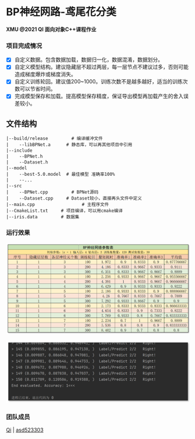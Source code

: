 # BP神经网路-鸢尾花分类

 **XMU @2021 QI 面向对象C++课程作业**

### 项目完成情况

- [x] 自定义数据。包含数据加载，数据归一化，数据混淆，数据划分。
- [x] 自定义模型结构。建议隐藏层不超过两层，每一层节点不建议过多，否则可能造成梯度爆炸或梯度消失。
- [x] 自定义训练轮回。建议值200~1000。训练次数不是越多越好，适当的训练次数可以节省时间。
- [x] 完成模型保存和加载。提高模型保存精度，保证导出模型再加载产生的舍入误差较小。

## 文件结构

```
|--build/release 		 # 编译缓冲文件
|	 --libBPNet.a      # 静态库，可以再其他项目中引用
|--include
|	 --BPNet.h		
|	 --Dataset.h
|--model
|	 --best-5.0.model  # 最佳模型 准确率100%
|	 --...
|--src
|	 --BPNet.cpp   		 # BPNet源码
|	 --Dataset.cpp     # Dataset较小，直接再头文件中定义
|--main.cpp					 # 主程序文件
|--CmakeList.txt     # 项目编译，可以用cmake编译
|--iris.data         # 数据集
```

### 运行效果

![2021-05-23_114631](.README.img/2021-05-23_114631.png)

![image-20210525111907229](.README.img/image-20210525111907229.png)



### 团队成员

[Qi](https://github.com/qi-xmu) | [asd523303](https://github.com/asd52303) 

